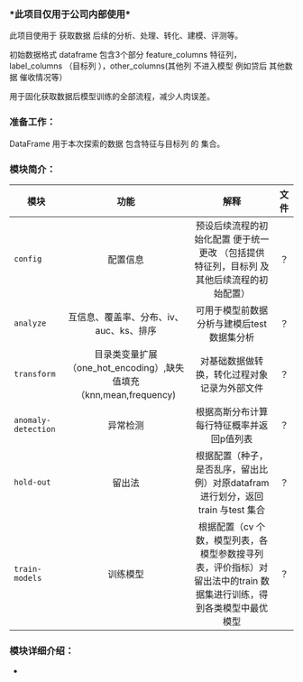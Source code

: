 ### \*此项目仅用于公司内部使用\*

此项目使用于 获取数据 后续的分析、处理、转化、建模、评测等。

初始数据格式 dataframe 包含3个部分 feature_columns 特征列，label_columns （目标列 ），other_columns(其他列 不进入模型 例如贷后 其他数据 催收情况等）

用于固化获取数据后模型训练的全部流程，减少人肉误差。

### 准备工作：

DataFrame  用于本次探索的数据 包含特征与目标列 的 集合。


### 模块简介：

| 模块           | 功能           | 解释          |文件|
| ------------- |:-----------------------------:|:-------------:|:-------------:|
| `config`      | 配置信息 |预设后续流程的初始化配置 便于统一更改 （包括提供 特征列，目标列 及其他后续流程的初始配置） |？|
| `analyze`     | 互信息、覆盖率、分布、iv、auc、ks、排序 | 可用于模型前数据分析与建模后test数据集分析 |？|
| `transform`   | 目录类变量扩展（one_hot_encoding）,缺失值填充（knn,mean,frequency)     | 对基础数据做转换，转化过程对象记录为外部文件 |？|
| `anomaly-detection` | 异常检测 |根据高斯分布计算每行特征概率并返回p值列表 |？|
| `hold-out`      | 留出法 | 根据配置（种子，是否乱序，留出比例）对原datafram 进行划分，返回train 与test 集合 |？|
| `train-models`  | 训练模型 | 根据配置（cv 个数，模型列表，各模型参数搜寻列表，评价指标）对留出法中的train 数据集进行训练，得到各类模型中最优模型 |？|


### 模块详细介绍：

-


